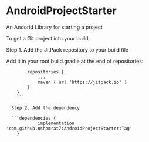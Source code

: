 # AndroidProjectStarter
An Andorid Library for starting a project

To get a Git project into your build:

Step 1. Add the JitPack repository to your build file

Add it in your root build.gradle at the end of repositories:

```allprojects {
		repositories {
			...
			maven { url 'https://jitpack.io' }
		}
	}
	```
  
  Step 2. Add the dependency
  
  ```dependencies {
	        implementation 'com.github.nshamrat7:AndroidProjectStarter:Tag'
	}
